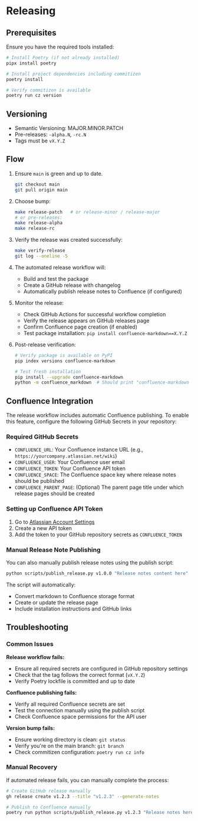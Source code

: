 # Releasing

## Prerequisites

Ensure you have the required tools installed:

```bash
# Install Poetry (if not already installed)
pipx install poetry

# Install project dependencies including commitizen
poetry install

# Verify commitizen is available
poetry run cz version
```

## Versioning

- Semantic Versioning: MAJOR.MINOR.PATCH
- Pre-releases: `-alpha.N`, `-rc.N`
- Tags must be `vX.Y.Z`

## Flow

1) Ensure `main` is green and up to date.

   ```bash
   git checkout main
   git pull origin main
   ```

2) Choose bump:

   ```bash
   make release-patch   # or release-minor / release-major
   # or pre-releases:
   make release-alpha
   make release-rc
   ```

3) Verify the release was created successfully:

   ```bash
   make verify-release
   git log --oneline -5
   ```

4) The automated release workflow will:
   - Build and test the package
   - Create a GitHub release with changelog
   - Automatically publish release notes to Confluence (if configured)

5) Monitor the release:
   - Check GitHub Actions for successful workflow completion
   - Verify the release appears on GitHub releases page
   - Confirm Confluence page creation (if enabled)
   - Test package installation: `pip install confluence-markdown==X.Y.Z`

6) Post-release verification:

   ```bash
   # Verify package is available on PyPI
   pip index versions confluence-markdown

   # Test fresh installation
   pip install --upgrade confluence-markdown
   python -m confluence_markdown  # Should print "confluence-markdown OK"
   ```

## Confluence Integration

The release workflow includes automatic Confluence publishing. To enable this
feature, configure the following GitHub Secrets in your repository:

### Required GitHub Secrets

- `CONFLUENCE_URL`: Your Confluence instance URL
  (e.g., `https://yourcompany.atlassian.net/wiki`)
- `CONFLUENCE_USER`: Your Confluence user email
- `CONFLUENCE_TOKEN`: Your Confluence API token
- `CONFLUENCE_SPACE`: The Confluence space key where release notes should be
  published
- `CONFLUENCE_PARENT_PAGE`: (Optional) The parent page title under which
  release pages should be created

### Setting up Confluence API Token

1. Go to [Atlassian Account Settings](https://id.atlassian.com/manage-profile/security/api-tokens)
2. Create a new API token
3. Add the token to your GitHub repository secrets as `CONFLUENCE_TOKEN`

### Manual Release Note Publishing

You can also manually publish release notes using the publish script:

```bash
python scripts/publish_release.py v1.0.0 "Release notes content here"
```

The script will automatically:

- Convert markdown to Confluence storage format
- Create or update the release page
- Include installation instructions and GitHub links

## Troubleshooting

### Common Issues

**Release workflow fails:**

- Ensure all required secrets are configured in GitHub repository settings
- Check that the tag follows the correct format (`vX.Y.Z`)
- Verify Poetry lockfile is committed and up to date

**Confluence publishing fails:**

- Verify all required Confluence secrets are set
- Test the connection manually using the publish script
- Check Confluence space permissions for the API user

**Version bump fails:**

- Ensure working directory is clean: `git status`
- Verify you're on the main branch: `git branch`
- Check commitizen configuration: `poetry run cz info`

### Manual Recovery

If automated release fails, you can manually complete the process:

```bash
# Create GitHub release manually
gh release create v1.2.3 --title "v1.2.3" --generate-notes

# Publish to Confluence manually
poetry run python scripts/publish_release.py v1.2.3 "Release notes here"
```
